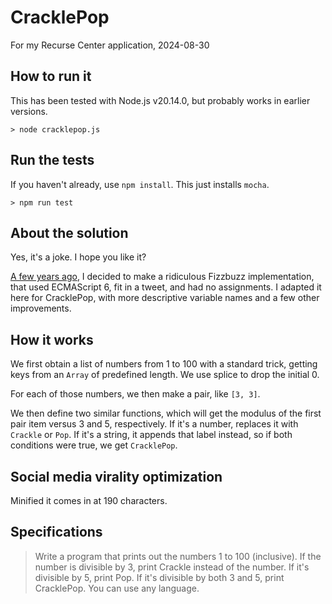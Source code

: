 # CracklePop

For my Recurse Center application, 2024-08-30

## How to run it

This has been tested with Node.js v20.14.0, but probably works in earlier versions.

```
> node cracklepop.js
```

## Run the tests

If you haven't already, use `npm install`. This just installs `mocha`.

```
> npm run test
```

## About the solution

Yes, it's a joke. I hope you like it?

[A few years ago](https://x.com/NeilKNet/status/1357738719759896577), I decided to make a ridiculous Fizzbuzz implementation, that used ECMAScript 6, fit in a tweet, and had no assignments. I adapted it here for CracklePop, with more descriptive variable names and a few other improvements.

## How it works

We first obtain a list of numbers from 1 to 100 with a standard trick, getting keys from an `Array` of predefined length. We use splice to drop the initial 0. 

For each of those numbers, we then make a pair, like `[3, 3]`.

We then define two similar functions, which will get the modulus of the first pair item versus 3 and 5, respectively. If it's a number, replaces it with `Crackle` or `Pop`. If it's a string, it appends that label instead, so if both conditions were true, we get `CracklePop`.

## Social media virality optimization

Minified it comes in at 190 characters.

## Specifications

> Write a program that prints out the numbers 1 to 100 (inclusive). If the number is divisible by 3, print 
> Crackle instead of the number. If it's divisible by 5, print Pop. If it's divisible by both 3 and 5, print
> CracklePop. You can use any language.


